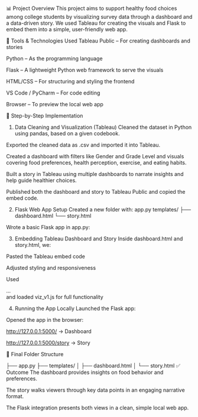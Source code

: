 📊 Project Overview
This project aims to support healthy food choices among college students by visualizing survey data through a dashboard and a data-driven story. We used Tableau for creating the visuals and Flask to embed them into a simple, user-friendly web app.

🔧 Tools & Technologies Used
Tableau Public – For creating dashboards and stories

Python – As the programming language

Flask – A lightweight Python web framework to serve the visuals

HTML/CSS – For structuring and styling the frontend

VS Code / PyCharm – For code editing

Browser – To preview the local web app

📌 Step-by-Step Implementation
1. Data Cleaning and Visualization (Tableau)
Cleaned the dataset in Python using pandas, based on a given codebook.

Exported the cleaned data as .csv and imported it into Tableau.

Created a dashboard with filters like Gender and Grade Level and visuals covering food preferences, health perception, exercise, and eating habits.

Built a story in Tableau using multiple dashboards to narrate insights and help guide healthier choices.

Published both the dashboard and story to Tableau Public and copied the embed code.

2. Flask Web App Setup
Created a new folder with:
app.py
templates/
    ├── dashboard.html
    └── story.html
   
Wrote a basic Flask app in app.py:

3. Embedding Tableau Dashboard and Story
Inside dashboard.html and story.html, we:

Pasted the Tableau embed code

Adjusted styling and responsiveness

Used <div class='tableauPlaceholder'>...</div> and loaded viz_v1.js for full functionality

4. Running the App Locally
Launched the Flask app:


Opened the app in the browser:

http://127.0.0.1:5000/ → Dashboard

http://127.0.0.1:5000/story → Story

📁 Final Folder Structure

├── app.py
├── templates/
│   ├── dashboard.html
│   └── story.html
✅ Outcome
The dashboard provides insights on food behavior and preferences.

The story walks viewers through key data points in an engaging narrative format.

The Flask integration presents both views in a clean, simple local web app.
